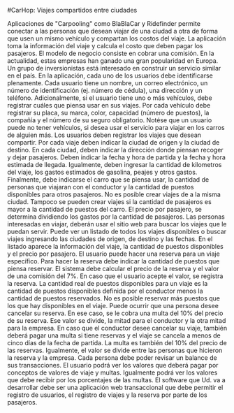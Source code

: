 #CarHop: Viajes compartidos entre ciudades

Aplicaciones de "Carpooling" como BlaBlaCar y Ridefinder permite conectar a las personas que desean viajar de una ciudad a otra de forma que usen un mismo vehículo y compartan los costos del viaje. La aplicación toma la información del viaje y calcula el costo que deben pagar los pasajeros. El modelo de negocio consiste en cobrar una comisión. En la actualidad, estas empresas han ganado una gran popularidad en Europa. Un grupo de inversionistas está interesado en construir un servicio similar en el país.
En la aplicación, cada uno de los usuarios debe identificarse plenamente. Cada usuario tiene un nombre, un correo electrónico, un número de identificación (ej. número de cédula), una dirección y un teléfono. Adicionalmente, si el usuario tiene uno o más vehículos, debe registrar cuáles que piensa usar en sus viajes. Por cada vehículo debe registrar su placa, su marca, color, capacidad (número de puestos), la compañía y el número de su seguro obligatorio. Notése que un usuario puede no tener vehículos, si desea usar el servicio para viajar en los carros de alguien más.
Los usuarios deben registrar los viajes que desean compartir. Por cada viaje deben indicar la ciudad de origen y la ciudad de destino. En cada ciudad, deben indicar la dirección donde piensan recoger y dejar pasajeros. Deben indicar la fecha y hora de partida y la fecha y hora estimada de llegada. Igualmente, deben ingresar la cantidad de kilometros del viaje, los gastos estimados de gasolina, peajes y otros gastos. Finalmente, debe indicarse el carro que se piensa usar, la cantidad de personas que viajaran con el conductor y la cantidad de puestos disponibles para otros pasajeros. No es posible crear viajes de a la misma ciudad. Tampoco se pueden crear viajes si la cantidad de pasajeros es mayor a la cantidad de puestos del carro. El precio por pasajero, se determina dividiendo los gastos por la cantidad de pasajeros.
Las personas interesadas en viajar, deberán usar el sitio web para buscar los viajes que le puedan servir. Puede ver un listado de todos los viajes disponibles o buscar viajes ingresando las ciudades de origen, de destino y las fechas. En el listado aparece la información del viaje, la cantidad de puestos disponibles y el precio por pasajero.
El usuario puede hacer una reserva para un viaje específico. Para hacer la reserva debe indicar la cantidad de puestos que piensa reservar. El sistema debe calcular el precio de la reserva y el valor de una comisión del 7%. En caso que el usuario acepte el valor, se registra la reserva. La cantidad real de puestos disponibles para un viaje es la cantidad de puestos disponibles definida por el conductor menos la cantidad de puestos reservados. No es posible reservar más puestos que los que hay disponibles en el viaje.
Puede ocurrir que una persona desee cancelar su reserva. En ese caso, se le cobra una multa del 10% del precio de su reserva. Ese valor se divide, la mitad para el conductor y la otra mitad para la empresa. En caso que el conductor desee cancelar su viaje, también deberá pagar una multa si tiene reservas y el viaje se cancela a menos de cinco días de la fecha de partida. La multa es también del 10% del precio de las reservas. Igualmente, el valor se divide entre las personas que hicieron la reserva y la empresa.
Cada persona debe poder revisar un balance de sus transacciones. El usuario podrá ver los valores que deberá pagar por conceptos de valores de viaje y multas. Igualmente podrá ver los valores que debe recibir por los porcentajes de las multas.
El software que Ud. va a desarrollar debe ser una aplicación web transaccional que debe permitir el registro de usuarios, el registro de viajes y la reserva por parte de los pasajeros.